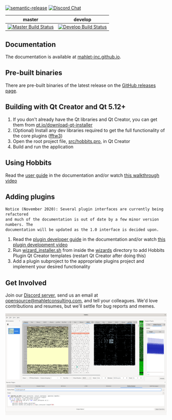 
[![semantic-release](https://img.shields.io/badge/%20%20%F0%9F%93%A6%F0%9F%9A%80-semantic--release-e10079.svg)](https://github.com/semantic-release/semantic-release)
[![Discord Chat](https://discordapp.com/api/guilds/672761400220844042/widget.png?style=shield)](https://discord.gg/wRQJpZZ)  

| master | develop |
| ------ | ------- |
|[![Master Build Status](https://dev.azure.com/mahlet-inc/hobbits/_apis/build/status/Mahlet-Inc.hobbits?branchName=master)](https://dev.azure.com/mahlet-inc/hobbits/_build/latest?definitionId=1&branchName=master)|[![Develop Build Status](https://dev.azure.com/mahlet-inc/hobbits/_apis/build/status/Mahlet-Inc.hobbits?branchName=develop)](https://dev.azure.com/mahlet-inc/hobbits/_build/latest?definitionId=1&branchName=develop)|

## Documentation
The documentation is available at
[mahlet-inc.github.io](https://mahlet-inc.github.io).

## Pre-built binaries
There are pre-built binaries of the latest release on the
[GitHub releases page](https://github.com/Mahlet-Inc/hobbits/releases).

## Building with Qt Creator and Qt 5.12+
1. If you don't already have the Qt libraries and Qt Creator, you can get them from [qt.io/download-qt-installer](https://www.qt.io/download-qt-installer)
2. (Optional) Install any dev libraries required to get the full functionality
of the core plugins ([fftw3](http://www.fftw.org/download.html))
3. Open the root project file, [src/hobbits.pro](src/hobbits.pro), in Qt Creator
4. Build and run the application

## Using Hobbits
Read the [user guide](https://mahlet-inc.github.io/user-guide/) in the
documentation and/or watch
[this walkthrough video](https://youtu.be/6ygkhze36qM)

## Adding plugins
```
Notice (November 2020): Several plugin interfaces are currently being refactored
and much of the documentation is out of date by a few minor version numbers. The
documentation will be updated as the 1.0 interface is decided upon.
```
1. Read the
[plugin developer guide](https://mahlet-inc.github.io/plugin-developer-guide/)
in the documentation and/or watch
[this plugin development video](https://youtu.be/Dg3vknwLO74)
2. Run [wizard_installer.sh](wizards/wizard_installer.sh) from inside the
[wizards](wizards) directory to add Hobbits Plugin Qt Creator templates (restart
Qt Creator after doing this)
3. Add a plugin subproject to the appropriate plugins project and implement your
desired functionality

## Get Involved
Join our [Discord server](https://discord.gg/wRQJpZZ), send us an
email at opensource@mahletconsulting.com, and tell your colleagues. We'd love
contributions and resumes, but we'll settle for bug reports and memes.


![Screenshot of the Hobbits GUI](docs/hobbits_screenshot.png)